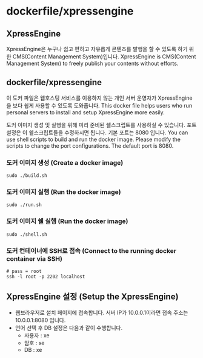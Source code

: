 dockerfile/xpressengine
=======================

## XpressEngine

XpressEngine은 누구나 쉽고 편하고 자유롭게 콘텐츠를 발행을 할 수 있도록 하기 위한 CMS(Content Management System)입니다.
XpressEngine is CMS(Content Management System) to freely publish your contents without efforts.

## dockerfile/xpressengine

이 도커 파일은 웹호스팅 서비스를 이용하지 않는 개인 서버 운영자가 XpressEngine을 보다 쉽게 사용할 수 있도록 도와줍니다.
This docker file helps users who run personal servers to install and setup XpressEngine more easily.

도커 이미지 생성 및 실행을 위해 미리 준비된 쉘스크립트를 사용하실 수 있습니다.
포트 설정은 이 쉘스크립트들을 수정하시면 됩니다. 기본 포트는 8080 입니다.
You can use shell scripts to build and run the docker image.
Please modify the scripts to change the port configurations. The default port is 8080.

### 도커 이미지 생성 (Create a docker image)

```
sudo ./build.sh
```

### 도커 이미지 실행 (Run the docker image)

```
sudo ./run.sh
```

### 도커 이미지 쉘 실행 (Run the docker image)

```
sudo ./shell.sh
```

### 도커 컨테이너에 SSH로 접속 (Connect to the running docker container via SSH)

```
# pass = root
ssh -l root -p 2202 localhost
```

## XpressEngine 설정 (Setup the XpressEngine)

- 웹브라우저로 설치 페이지에 접속합니다. 서버 IP가 10.0.0.1이라면 접속 주소는 10.0.0.1:8080 입니다.
- 언어 선택 후 DB 설정은 다음과 같이 수행합니다.
  - 사용자 : xe
  - 암호 : xe
  - DB : xe

